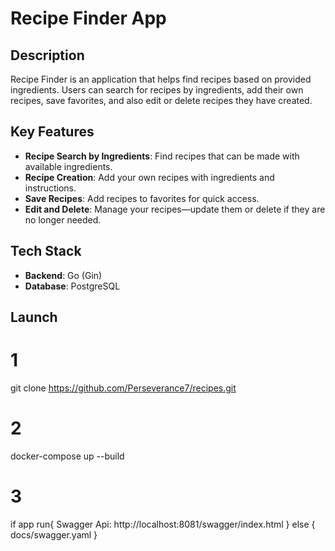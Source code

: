 # Recipe Finder App

## Description

Recipe Finder is an application that helps find recipes based on provided ingredients. Users can search for recipes by ingredients, add their own recipes, save favorites, and also edit or delete recipes they have created.

## Key Features

- **Recipe Search by Ingredients**: Find recipes that can be made with available ingredients.
- **Recipe Creation**: Add your own recipes with ingredients and instructions.
- **Save Recipes**: Add recipes to favorites for quick access.
- **Edit and Delete**: Manage your recipes—update them or delete if they are no longer needed.

## Tech Stack

- **Backend**: Go (Gin)
- **Database**: PostgreSQL

## Launch
# 1
git clone https://github.com/Perseverance7/recipes.git

# 2
docker-compose up --build

# 3
if app run{
    Swagger Api: http://localhost:8081/swagger/index.html
} 
else {
    docs/swagger.yaml
}

